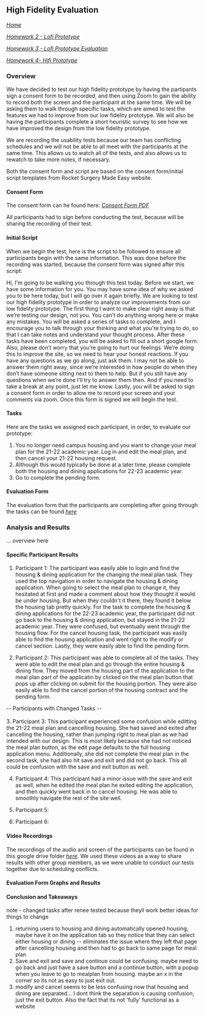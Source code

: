 ## High Fidelity Evaluation
*[Home](index.md)*

*[Homework 2 - Lofi Prototype](lofi.md)*

*[Homework 3 - Lofi Prototype Evaluation](lofi_evaluation.md)*

*[Homework 4- Hifi Prototype](hifi.md)*
### Overview
We have decided to test our high fidelity prototype by having the partipants sign a consent form to be recorded, and then using Zoom to gain the ability to record both the screen and the participant at the same time. We will be asking them to walk through specific tasks, which are aimed to test the features we had to improve from our low fidelity prototype. We will also be having the participants complete a short heuristic survey to see how we have improved the design from the low fidelity prototype.

We are recording the usability tests because our team has conflicting schedules and we will not be able to all meet with the participants at the same time. This allows us to watch all of the tests, and also allows us to rewatch to take more notes, if necessary.

Both the consent form and script are based on the consent form/initial script templates from Rocket Surgery Made Easy website.

#### Consent Form
The consent form can he found here: *[Consent Form PDF](consent_form.pdf)*

All participants had to sign before conducting the test, because will be sharing the recording of their test.

#### Initial Script
When we begin the test, here is the script to be followed to ensure all participants begin with the same information. This was done before the recording was started, because the consent form was signed after this script:

Hi, I'm going to be walking you through this test today. Before we start, we have some information for you. You may have some idea of why we asked you to be here today, but I will go over it again briefly. We are looking to test our high fidelity prototype in order to analyze our improvements from our low fidelity prototype. The first thing I want to make clear right away is that we’re testing our design, not you. You can’t do anything wrong here or make any mistakes.
You will be asked a series of tasks to complete, and I encourage you to talk through your thinking and what you're trying to do, so that I can take notes and understand your thought process. After these tasks have been completed, you will be asked to fill out a short google form.
Also, please don’t worry that you’re going to hurt our feelings. We’re doing this to improve the site, so we need to hear your honest reactions. If you have any questions as we go along, just ask them. I may not be able to answer them right away, since we’re interested in how people do when they don’t have someone sitting next to them to help. But if you still have any questions when we’re done I’ll try to answer them then. And if you need to take a break at any point, just let me know.
Lastly, you will be asked to sign a consent form in order to allow me to record your screen and your comments via zoom. Once this form is signed we will begin the test.

#### Tasks
Here are the tasks we assigned each participant, in order, to evaluate our prototype:
1. You no longer need campus housing and you want to change your meal plan for the 21-22 academic year. Log in and edit the meal plan, and then cancel your 21-22 housing request.
2. Although this would typically be done at a later time, please complete both the housing and dining applications for 22-23 academic year.
3. Go to complete the pending form.

#### Evaluation Form
The evaluation form that the participants are completing after going through the tasks can be found *[here](https://forms.gle/RcCZQAJNt1nHjJfH8)*


### Analysis and Results
... overview here

#### Specific Participant Results

1. Participant 1:
The participant was easily able to login and find the housing & dining application for the changing the meal plan task. They used the top navigation in order to navigate the housing & dining application. When going to select the meal plan to change it, they hesitated at first and made a comment about how they thought it would be under housing. But when they couldn't it there, they found it below the housing tab pretty quickly. For the task to complete the housing & dining applications for the 22-23 academic year, the participant did not go back to the housing & dining application, but stayed in the 21-22 academic year. They were confused, but eventually went through the housing flow. For the cancel housing task, the participant was easily able to find the housing application and went right to the modify or cancel section. Lastly, they were easily able to find the pending form. 

2. Participant 2:
This participant was able to complete all of the tasks. They were able to edit the meal plan and go through the entire housing & dining flow. They moved from the housing part of the application to the meal plan part of the applicatin by clicked on the meal plan button that pops up after clicking on submit for the housing portion. They were also easily able to find the cancel portion of the housing contract and the pending form.

-- Participants with Changed Tasks -- <br/>
<br/>
3. Participant 3:
This participant experienced some confusion while editting the 21-22 meal plan and cancelling housing. She had saved and exited after cancelling the housing, rather than jumping right to meal plan as we had intended with our design. This is most likely because she had not noticed the meal plan button, as the edit page defaults to the full housing application menu. Additionally, she did not complete the meal plan in the second task, she had also hit save and exit and did not go back. This all could be confusion with the save and exit button as well.

4. Participant 4:
This participant had a minor issue with the save and exit as well, when he edited the meal plan he exited editing the application, and then quickly went back in to cancel housing. He was able to smoothly navigate the rest of the site well.

5. Participant 5:

6. Participant 6:

#### Video Recordings
The recordings of the audio and screen of the participants can be found in this google drive folder *[here](https://drive.google.com/drive/folders/1KyHpb_v4S6cGjn2kiVPZXTvCSSd4evgA?usp=sharing)*. We used these videos as a way to share results with other group members, as we were unable to conduct our tests together due to scheduling conflicts. 

#### Evaluation Form Graphs and Results

#### Conclusion and Takeaways

note - changed tasks after renee tested because theyll work better
ideas for things to change 
1. returning users to housing and dining automatically opened housing, maybe have it on the application tab so they notice that they can select either housing or dining -- eliminates the issue where they left that page after cancelling housing and then had to go back to same page for meal plan
2. Save and exit and save and continue could be confusing. maybe need to go back and just have a save button and a continue button, with a popup when you leave to go to mealplan from housing. maybe an x in the corner so its not as easy to just exit out.
3. modify and cancel seems to be less confusing now that housing and dining are separated... I dont think the separation is causing confusion, just the exit button. Also the fact that its not 'fully' functional as a website
